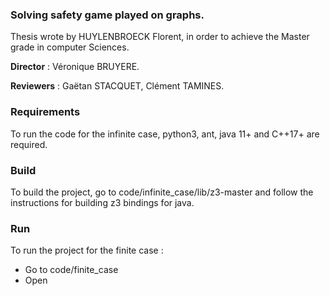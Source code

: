 ### Solving safety game played on graphs.

Thesis wrote by HUYLENBROECK Florent, in order to achieve the Master grade in computer Sciences.

**Director** : Véronique BRUYERE. 

**Reviewers** : Gaëtan STACQUET, Clément TAMINES. 

### Requirements
To run the code for the infinite case, python3, ant, java 11+ and C++17+ are required. 

### Build
To build the project, go to code/infinite_case/lib/z3-master and follow the instructions for building z3 bindings for java.

### Run
To run the project for the finite case :
- Go to code/finite_case
- Open 
